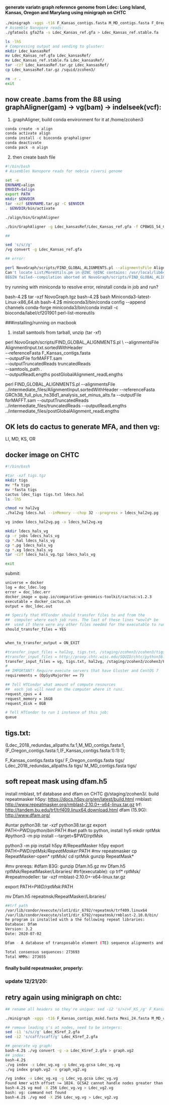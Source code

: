 #### generate variatn graph reference genome from Ldec: Long Island, Kansas, Oregon and Marylang using minigraph on CHTC

```bash
./minigraph -xggs -t16 F_Kansas_contigs.fasta M_MD_contigs.fasta F_Oregon_contigs.fasta Ldec_2018_redundas_allpaths.fa > Ldec_Kansas_ref.gfa
# Assemble Nanopore reads:
./gfatools gfa2fa -s Ldec_Kansas_ref.gfa > Ldec_Kansas_ref.stable.fa

ls -lhS
# Compressing output and sending to gluster:
mkdir Ldec_kansasRef
mv Ldec_Kansas_ref.gfa Ldec_kansasRef/
mv Ldec_Kansas_ref.stable.fa Ldec_kansasRef/
tar -czf Ldec_kansasRef.tar.gz Ldec_kansasRef/
cp Ldec_kansasRef.tar.gz /squid/zcohen3/

rm -r .
exit

```

## now create .bams from the 88 using graphAligner(gam) -> vg(bam) -> indelseek(vcf): 

1) graphAligner, build conda environment for it at /home/zcohen3
```python
conda create -n align
conda activate align
conda install -c bioconda graphaligner
conda deactivate
conda pack -n align
```
2) then create bash file
```bash
#!/bin/bash
# Assembles Nanopore reads for nebria riversi genome

set -e
ENVNAME=align
ENVDIR=$align
export PATH
mkdir $ENVDIR
tar -xzf $ENVNAME.tar.gz -C $ENVDIR
. $ENVDIR/bin/activate

./align/bin/GraphAligner 

./bin/GraphAligner -g Ldec_kansasRef/Ldec_Kansas_ref.gfa -f CPBWGS_54_CTGAAGCT-TAATCTTA_L006_R1_001.fastq.gz CPBWGS_54_CTGAAGCT-TAATCTTA_L006_R2_001.fastq.gz -a 54.gam --seeds-minimizer-density 5 --all-alignments -b 1

##

sed 's/s//g'
/vg convert -g Ldec_Kansas_ref.gfa

## error:

perl NovoGraph/scripts/FIND_GLOBAL_ALIGNMENTS.pl --alignmentsFile AlignmentInput.txt.sortedWithHeader --referenceFasta F_Kansas_contigs.fasta --outputFile forMAFFT.sam --outputTruncatedReads truncatedReads --outputReadLenghts postGlobalAlignment_readLengths
Can't locate List/MoreUtils.pm in @INC (@INC contains: /usr/local/lib64/perl5 /usr/local/share/perl5 /usr/lib64/perl5/vendor_perl /usr/share/perl5/vendor_perl /usr/lib64/perl5 /usr/share/perl5 .) at NovoGraph/scripts/FIND_GLOBAL_ALIGNMENTS.pl line 11.
BEGIN failed--compilation aborted at NovoGraph/scripts/FIND_GLOBAL_ALIGNMENTS.pl line 11.
```
  
try running with miniconda to resolve error, reinstall conda in job and run?

bash-4.2$ tar -xzf NovoGraph.tgz 
bash-4.2$ bash Miniconda3-latest-Linux-x86_64.sh 
bash-4.2$ miniconda3/bin/conda config --append channels conda-forge
miniconda3/bin/conda install -c bioconda/label/cf201901 perl-list-moreutils

###installing/running on macbook

1) install samtools from tarball, unzip (tar -xf) 

perl NovoGraph/scripts/FIND_GLOBAL_ALIGNMENTS.pl \ 
                              --alignmentsFile AlignmentInput.txt.sortedWithHeader \
                              --referenceFasta F_Kansas_contigs.fasta \
                              --outputFile forMAFFT.sam \
                              --outputTruncatedReads truncatedReads \
                              --samtools_path . \
                              --outputReadLengths postGlobalAlignment_readLengths

perl FIND_GLOBAL_ALIGNMENTS.pl --alignmentsFile ../intermediate_files/AlignmentInput.sortedWithHeader 
                               --referenceFasta GRCh38_full_plus_hs38d1_analysis_set_minus_alts.fa 
                               --outputFile forMAFFT.sam 
                               --outputTruncatedReads ../intermediate_files/truncatedReads 
                               --outputReadLengths ../intermediate_files/postGlobalAlignment_readLengths


## OK lets do cactus to generate MFA, and then vg:

LI, MD, KS, OR

## docker image on CHTC

```bash
#!/bin/bash

#tar -xzf tigs.tgz
mkdir tigs
mv *fa tigs
mv *fasta tigs
cactus ldec_tigs tigs.txt ldecs.hal
ls -lhS

chmod +x hal2vg
./hal2vg ldecs.hal --inMemory --chop 32 --progress > ldecs_hal2vg.pg

vg index ldecs_hal2vg.pg -x ldecs_hal2vg.xg

mkdir ldecs_hals_vg
cp -r jobs ldecs_hals_vg
cp *.hal ldecs_hals_vg
cp *.pg ldecs_hals_vg
cp *.xg ldecs_hals_vg
tar -czf ldecs_hals_vg.tgz ldecs_hals_vg

exit
```
submit:
```bash
universe = docker
log = doc_ldec.log
error = doc_ldec.err
docker_image = quay.io/comparative-genomics-toolkit/cactus:v1.2.3
executable = docker_cactus.sh
output = doc_ldec.out

## Specify that HTCondor should transfer files to and from the
##  computer where each job runs. The last of these lines *would* be
##  used if there were any other files needed for the executable to run.
should_transfer_files = YES


when_to_transfer_output = ON_EXIT

#transfer_input_files = hal2vg, tigs.txt, /staging/zcohen3/zcohen3/tigs.tgz
#transfer_input_files = http://proxy.chtc.wisc.edu/SQUID/chtc/python36.tar.gz,  Miniconda3-latest-Linux-x86_64.sh, AlignmentInput.txt.sortedWithHeader, sam2fasta.py, vg, mafft, /staging/zcohen3/zcohen3/F_Kansas_contigs.fasta, /staging/zcohen3/MmdForFLI_contigs.fa, /staging/zcohen3/allContigs_unsorted.bam, samtools, NovoGraph.tgz
transfer_input_files = vg, tigs.txt, hal2vg, /staging/zcohen3/zcohen3/F_Kansas_contigs.fasta, /staging/zcohen3/zcohen3/F_Oregon_contigs.fasta, /staging/zcohen3/zcohen3/Ldec_2018_redundas_allpaths.fa, /staging/zcohen3/zcohen3/M_MD_contigs.fasta
#
## IMPORTANT! Require execute servers that have Gluster and CentOS 7
requirements = (OpSysMajorVer == 7)

## Tell HTCondor what amount of compute resources
##  each job will need on the computer where it runs.
request_cpus = 4
request_memory = 16GB
request_disk = 8GB

# Tell HTCondor to run 1 instance of this job:
queue
```
## tigs.txt:
(Ldec_2018_redundas_allpaths.fa:1,M_MD_contigs.fasta:1,(F_Oregon_contigs.fasta:1,(F_Kansas_contigs.fasta:1):1):1);

F_Kansas_contigs.fasta tigs/
F_Oregon_contigs.fasta tigs/
Ldec_2018_redundas_allpaths.fa tigs/
M_MD_contigs.fasta tigs/


## soft repeat mask using dfam.h5
install rmblast, trf database and dfam on CHTC @/staging/zcohen3/. build repeatmasker
h5py: https://docs.h5py.org/en/latest/build.html
rmblast: http://www.repeatmasker.org/rmblast-2.10.0+-x64-linux.tar.gz
trf: http://tandem.bu.edu/trf/trf409.linux64.download.html
dfam (15.9G): http://www.dfam.org/

#untar python38:
tar -xzf python38.tar.gz
export PATH=$PWD/python/bin:$PATH
#set path to python, install hy5
mkdir rptMsk
#python3 -m pip install --target=$PWD/rptMsk

python3 -m pip install h5py
#/RepeatMasker h5py
export PATH=$PWD/rptMsk/RepeatMasker:$PATH
#mv repeatmasker
cp RepeatMasker-open* rptMsk/
cd rptMsk
gunzip RepeatMask*

#mv prereqs:
#dfam 83G:
gunzip Dfam.h5.gz 
mv Dfam.h5 rptMsk/RepeatMasker/Libraries/
#trf(executable): 
cp trf* rptMsk/
#repeatmodeller:
tar -xzf rmblast-2.10.0+-x64-linux.tar.gz 

export PATH=$PWD/rptMsk:$PATH

mv Dfam.h5 repeatmsk/RepeatMasker/Libraries/

```bash
##trf path
/var/lib/condor/execute/slot1/dir_6792/repeatmsk/trf409.linux64
/var/lib/condor/execute/slot1/dir_6792/repeatmsk/rmblast-2.10.0/bin/
he program is installed with a the following repeat libraries:
Database: Dfam
Version: 3.2
Date: 2020-07-02

Dfam - A database of transposable element (TE) sequence alignments and HMMs.

Total consensus sequences: 273693
Total HMMs: 273655
```

#### finally build repeatmasker, properly:

### update 12/21/20:

## retry again using minigraph on chtc:
```bash
## rename all headers so they're unique: sed -i2 's/>/>F_KS_/g' F_Kansas_contigs_msked.fasta (ex)

./minigraph -xggs -t16 F_Kansas_contigs_mskd.fasta Mexi_24.fasta M_MD_contigs_mskd.fasta F_Oregon_contigs_mskd.fasta Ldec_2018_redundas_allpaths_mskd.fasta > Ldec_KSref_2.gfa

## remove leading s's at nodes, need to be integers:
sed -i1 's/s//g' Ldec_KSref_2.gfa 
sed -i2 's/caff/scaff/g' Ldec_KSref_2.gfa

## generate vg graph:
bash-4.2$ ./vg convert -g -a Ldec_KSref_2.gfa > graph.vg2
## index:
bash-4.2$ 
./vg index -x Ldec_vg.xg -g Ldec_vg.gcsa Ldec_vg.vg
./vg index graph.vg2 -x graph_vg2.xg

/vg index -x Ldec_vg.xg -g Ldec_vg.gcsa Ldec_vg.vg
Found kmer with offset >= 1024. GCSA2 cannot handle nodes greater than 1024 bases long. To enable indexing, modify your graph using `vg mod -X 256 x.vg >y.vg`. CTGAAAAAAATCGTCA	939878:1024939878:1040
bash-4.2$ vg mod -X 256 Ldec_vg.vg > Ldec_vg2.vg
bash: vg: command not found
bash-4.2$ ./vg mod -X 256 Ldec_vg.vg > Ldec_vg2.vg
